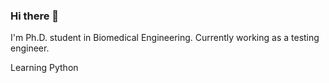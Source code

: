 ### Hi there 👋

<!--
**DuzaBF/DuzaBF** is a ✨ _special_ ✨ repository because its `README.md` (this file) appears on your GitHub profile. -->

I'm Ph.D. student in Biomedical Engineering.
Currently working as a testing engineer.

Learning Python 
